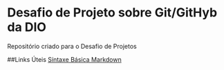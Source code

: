 # Desafio de Projeto sobre Git/GitHyb da DIO
Repositório criado para o Desafio de Projetos  

##Links Úteis
[Síntaxe Básica Markdown](https://www.markdownguide.org/basic-sintax/)

